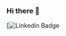 ### Hi there 👋
[![Linkedin Badge](https://img.shields.io/twitter/url?style=social&url=https%3A%2F%2Ftwitter.com%2Fhome)
<!--
**karanpraja/karanpraja** is a ✨ _special_ ✨ repository because its `README.md` (this file) appears on your GitHub profile.

Here are some ideas to get you started:

- 🔭 I’m currently working on ...
- 🌱 I’m currently learning ...
- 👯 I’m looking to collaborate on ...
- 🤔 I’m looking for help with ...
- 💬 Ask me about ...
- 📫 How to reach me: ...
- 😄 Pronouns: ...
- ⚡ Fun fact: ...
-->
